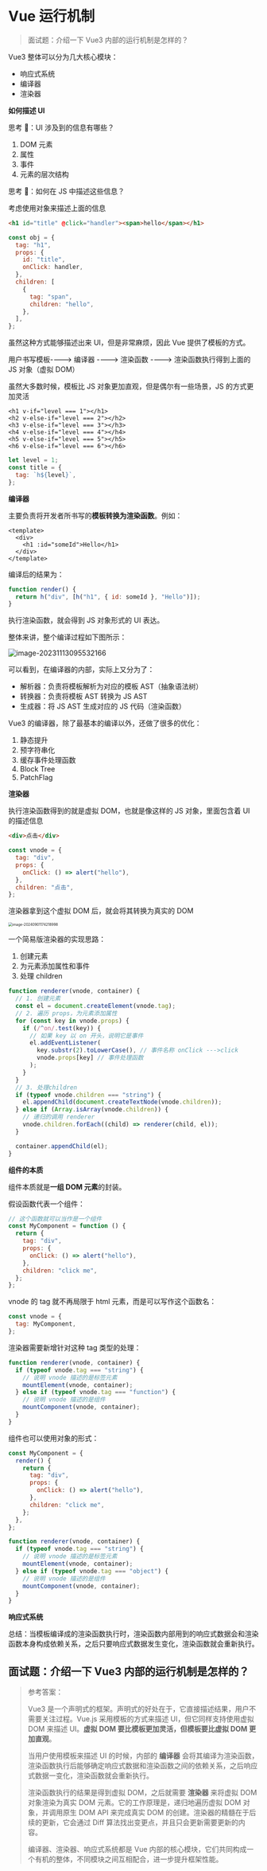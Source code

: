 # Vue 运行机制

> 面试题：介绍一下 Vue3 内部的运行机制是怎样的？

Vue3 整体可以分为几大核心模块：

- 响应式系统
- 编译器
- 渲染器

**如何描述 UI**

思考 🤔：UI 涉及到的信息有哪些？

1. DOM 元素
2. 属性
3. 事件
4. 元素的层次结构

思考 🤔：如何在 JS 中描述这些信息？

考虑使用对象来描述上面的信息

```html
<h1 id="title" @click="handler"><span>hello</span></h1>
```

```js
const obj = {
  tag: "h1",
  props: {
    id: "title",
    onClick: handler,
  },
  children: [
    {
      tag: "span",
      children: "hello",
    },
  ],
};
```

虽然这种方式能够描述出来 UI，但是非常麻烦，因此 Vue 提供了模板的方式。

用户书写模板----> 编译器 ----> 渲染函数 ----> 渲染函数执行得到上面的 JS 对象（虚拟 DOM）

虽然大多数时候，模板比 JS 对象更加直观，但是偶尔有一些场景，JS 的方式更加灵活

```vue
<h1 v-if="level === 1"></h1>
<h2 v-else-if="level === 2"></h2>
<h3 v-else-if="level === 3"></h3>
<h4 v-else-if="level === 4"></h4>
<h5 v-else-if="level === 5"></h5>
<h6 v-else-if="level === 6"></h6>
```

```js
let level = 1;
const title = {
  tag: `h${level}`,
};
```

**编译器**

主要负责将开发者所书写的**模板转换为渲染函数**。例如：

```vue
<template>
  <div>
    <h1 :id="someId">Hello</h1>
  </div>
</template>
```

编译后的结果为：

```js
function render() {
  return h("div", [h("h1", { id: someId }, "Hello")]);
}
```

执行渲染函数，就会得到 JS 对象形式的 UI 表达。

整体来讲，整个编译过程如下图所示：

![image-20231113095532166](https://xiejie-typora.oss-cn-chengdu.aliyuncs.com/2023-11-13-015532.png)

可以看到，在编译器的内部，实际上又分为了：

- 解析器：负责将模板解析为对应的模板 AST（抽象语法树）
- 转换器：负责将模板 AST 转换为 JS AST
- 生成器：将 JS AST 生成对应的 JS 代码（渲染函数）

Vue3 的编译器，除了最基本的编译以外，还做了很多的优化：

1. 静态提升
2. 预字符串化
3. 缓存事件处理函数
4. Block Tree
5. PatchFlag

**渲染器**

执行渲染函数得到的就是虚拟 DOM，也就是像这样的 JS 对象，里面包含着 UI 的描述信息

```html
<div>点击</div>
```

```js
const vnode = {
  tag: "div",
  props: {
    onClick: () => alert("hello"),
  },
  children: "点击",
};
```

渲染器拿到这个虚拟 DOM 后，就会将其转换为真实的 DOM

<img src="https://xiejie-typora.oss-cn-chengdu.aliyuncs.com/2024-09-01-094219.png" alt="image-20240901174218998" style="zoom:50%;" />

一个简易版渲染器的实现思路：

1. 创建元素
2. 为元素添加属性和事件
3. 处理 children

```js
function renderer(vnode, container) {
  // 1. 创建元素
  const el = document.createElement(vnode.tag);
  // 2. 遍历 props，为元素添加属性
  for (const key in vnode.props) {
    if (/^on/.test(key)) {
      // 如果 key 以 on 开头，说明它是事件
      el.addEventListener(
        key.substr(2).toLowerCase(), // 事件名称 onClick --->click
        vnode.props[key] // 事件处理函数
      );
    }
  }
  // 3. 处理children
  if (typeof vnode.children === "string") {
    el.appendChild(document.createTextNode(vnode.children));
  } else if (Array.isArray(vnode.children)) {
    // 递归的调用 renderer
    vnode.children.forEach((child) => renderer(child, el));
  }

  container.appendChild(el);
}
```

**组件的本质**

组件本质就是**一组 DOM 元素**的封装。

假设函数代表一个组件：

```js
// 这个函数就可以当作是一个组件
const MyComponent = function () {
  return {
    tag: "div",
    props: {
      onClick: () => alert("hello"),
    },
    children: "click me",
  };
};
```

vnode 的 tag 就不再局限于 html 元素，而是可以写作这个函数名：

```js
const vnode = {
  tag: MyComponent,
};
```

渲染器需要新增针对这种 tag 类型的处理：

```js
function renderer(vnode, container) {
  if (typeof vnode.tag === "string") {
    // 说明 vnode 描述的是标签元素
    mountElement(vnode, container);
  } else if (typeof vnode.tag === "function") {
    // 说明 vnode 描述的是组件
    mountComponent(vnode, container);
  }
}
```

组件也可以使用对象的形式：

```js
const MyComponent = {
  render() {
    return {
      tag: "div",
      props: {
        onClick: () => alert("hello"),
      },
      children: "click me",
    };
  },
};
```

```js
function renderer(vnode, container) {
  if (typeof vnode.tag === "string") {
    // 说明 vnode 描述的是标签元素
    mountElement(vnode, container);
  } else if (typeof vnode.tag === "object") {
    // 说明 vnode 描述的是组件
    mountComponent(vnode, container);
  }
}
```

**响应式系统**

总结：当模板编译成的渲染函数执行时，渲染函数内部用到的响应式数据会和渲染函数本身构成依赖关系，之后只要响应式数据发生变化，渲染函数就会重新执行。

## <bqp>面试题：介绍一下 Vue3 内部的运行机制是怎样的？</bqp>

> 参考答案：
>
> Vue3 是一个声明式的框架。声明式的好处在于，它直接描述结果，用户不需要关注过程。Vue.js 采用模板的方式来描述 UI，但它同样支持使用虚拟 DOM 来描述 UI。**虚拟 DOM 要比模板更加灵活，但模板要比虚拟 DOM 更加直观**。
>
> 当用户使用模板来描述 UI 的时候，内部的 **编译器** 会将其编译为渲染函数，渲染函数执行后能够确定响应式数据和渲染函数之间的依赖关系，之后响应式数据一变化，渲染函数就会重新执行。
>
> 渲染函数执行的结果是得到虚拟 DOM，之后就需要 **渲染器** 来将虚拟 DOM 对象渲染为真实 DOM 元素。它的工作原理是，递归地遍历虚拟 DOM 对象，并调用原生 DOM API 来完成真实 DOM 的创建。渲染器的精髓在于后续的更新，它会通过 Diff 算法找出变更点，并且只会更新需要更新的内容。
>
> 编译器、渲染器、响应式系统都是 Vue 内部的核心模块，它们共同构成一个有机的整体，不同模块之间互相配合，进一步提升框架性能。
